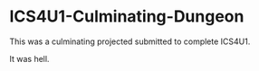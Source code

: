 # ICS4U1-Culminating-Dungeon

This was a culminating projected submitted to complete ICS4U1.

It was hell.
